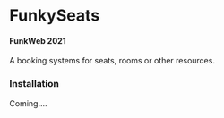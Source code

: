 # FunkySeats

#### FunkWeb 2021

A booking systems for seats, rooms or other resources.

### Installation

Coming....
